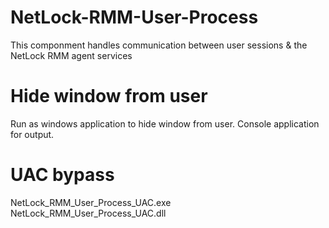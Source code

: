 # NetLock-RMM-User-Process
 This componment handles communication between user sessions & the NetLock RMM agent services


 # Hide window from user
Run as windows application to hide window from user. Console application for output.

# UAC bypass
NetLock_RMM_User_Process_UAC.exe
NetLock_RMM_User_Process_UAC.dll